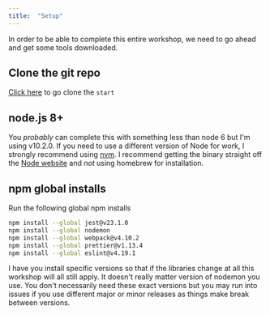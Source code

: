 ```yaml
---
title:  "Setup"
---
```


In order to be able to complete this entire workshop, we need to go ahead and get some tools downloaded.

## Clone the git repo

[Click here][start] to go clone the `start`

## node.js 8+

You _probably_ can complete this with something less than node 6 but I'm using v10.2.0. If you need to use a different version of Node for work, I strongly recommend using [nvm][nvm]. I recommend getting the binary straight off the [Node website][node] and _not_ using homebrew for installation.

## npm global installs

Run the following global npm installs

```bash
npm install --global jest@v23.1.0
npm install --global nodemon
npm install --global webpack@v4.10.2
npm install --global prettier@v1.13.4
npm install --global eslint@v4.19.1
```

I have you install specific versions so that if the libraries change at all this workshop will all still apply. It doesn't really matter version of nodemon you use. You don't necessarily need these exact versions but you may run into issues if you use different major or minor releases as things make break between versions.

[start]: https://github.com/btholt/complete-intro-to-react/tree/start
[yarn]: https://yarnpkg.com/
[nvm]: https://github.com/creationix/nvm
[node]: https://nodejs.org/en/
[semver]: http://semver.org/
